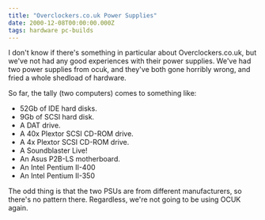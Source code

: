 ```yaml
---
title: "Overclockers.co.uk Power Supplies"
date: 2000-12-08T00:00:00.000Z
tags: hardware pc-builds
---
```

I don't know if there's something in particular about Overclockers.co.uk, but we've not had any good experiences with their power supplies. We've had two power supplies from ocuk, and they've both gone horribly wrong, and fried a whole shedload of hardware.

So far, the tally (two computers) comes to something like:

*   52Gb of IDE hard disks.
*   9Gb of SCSI hard disk.
*   A DAT drive.
*   A 40x Plextor SCSI CD-ROM drive.
*   A 4x Plextor SCSI CD-ROM drive.
*   A Soundblaster Live!
*   An Asus P2B-LS motherboard.
*   An Intel Pentium II-400
*   An Intel Pentium II-350

The odd thing is that the two PSUs are from different manufacturers, so there's no pattern there. Regardless, we're not going to be using OCUK again.
